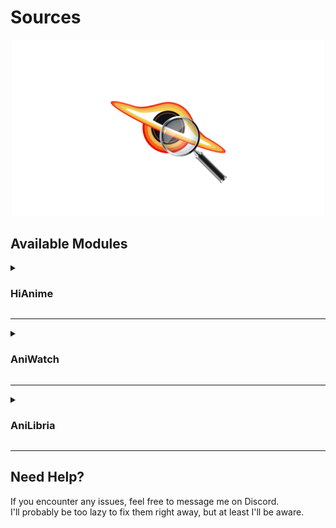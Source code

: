 # Sources

<div align="center"> 
  <img src="https://github.com/50n50/sources/blob/main/asset.png?raw=true" width="500px">
  <br>
</div>

## Available Modules

<details>

<summary>

### HiAnime 

</summary>

### HiAnime
**File:** `HiAnime.json`  
**Description:** HiAnime JavaScript module utilizing the AniWatch API (requires `hianime.js`).<br>
**Note:** *Currently supports only dubbed versions until soft subs issue is resolved.* <br>
**Language:** English. (DUB)<br>
**App version:** V2 and up <br>
**URL (Paste in app):** https://raw.githubusercontent.com/50n50/sources/refs/heads/main/hianime/hianime.json
</details>

---

<details>

<summary>

### AniWatch

</summary>

### AniWatch
**File:** `AniWatch.json`  
**Description:** AniWatch JavaScript module utilizing the Anime-API (requires `aniwatch.js`). <br> 
**Note:** *Currently supports only dubbed versions until soft subs issue is resolved.* <br>
**Language:** English. (DUB) <br>
**App version:** V2 and up <br>
**URL (Paste in app):** https://raw.githubusercontent.com/50n50/sources/refs/heads/main/aniwatch/aniwatch.json
</details>

---
<details>

<summary>
  
### AniLibria

</summary>

### AniLibria
**File:** `AniLibria.json`  
**Description:** AniLibria JavaScript module utilizing the AniLibria-API (requires `AniLibria.js`). <br> 
**Language:** Russian. <br>
**App version:** V2 and up <br>
**URL (Paste in app):** https://raw.githubusercontent.com/50n50/sources/refs/heads/main/anilibria/anilibria.json
</details>

---

## Need Help?
If you encounter any issues, feel free to message me on Discord.  
I'll probably be too lazy to fix them right away, but at least I'll be aware.








